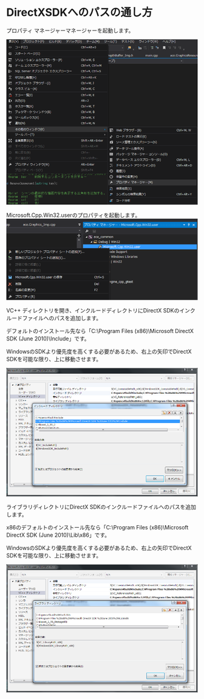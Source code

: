 ﻿# DirectXSDKへのパスの通し方

プロパティ マネージャーマネージャーを起動します。

![プロパティマネージャー](img/PropertyManager.png)

Microsoft.Cpp.Win32.userのプロパティを起動します。
![Microsoft.Cpp.Win32.user](img/user.png)

VC++ ディレクトリを開き、インクルードディレクトリにDirectX SDKのインクルードファイルへのパスを追加します。

デフォルトのインストール先なら「C:\Program Files (x86)\Microsoft DirectX SDK (June 2010)\Include」です。

WindowsのSDKより優先度を高くする必要があるため、右上の矢印でDirectX SDKを可能な限り、上に移動させます。

![DirectXSDK01](img/DirectXSDK01.png)

ライブラリディレクトリにDirectX SDKのインクルードファイルへのパスを追加します。

x86のデフォルトのインストール先なら「C:\Program Files (x86)\Microsoft DirectX SDK (June 2010)\Lib\x86」です。

WindowsのSDKより優先度を高くする必要があるため、右上の矢印でDirectX SDKを可能な限り、上に移動させます。

![DirectXSDK02](img/DirectXSDK02.png)

